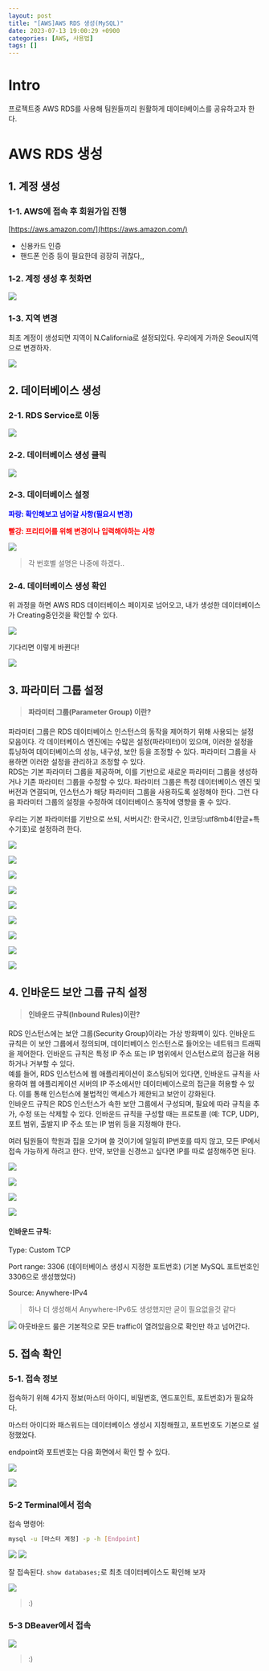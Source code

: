 ```yaml
---
layout: post
title: "[AWS]AWS RDS 생성(MySQL)"
date: 2023-07-13 19:00:29 +0900
categories: [AWS, 사용법]
tags: []
---
```


# Intro
프로젝트중 AWS RDS를 사용해 팀원들끼리 원활하게 데이터베이스를 공유하고자 한다.


# AWS RDS 생성
## 1. 계정 생성

### 1-1. AWS에 접속 후 회원가입 진행
[https://aws.amazon.com/](https://aws.amazon.com/)
- 신용카드 인증
- 핸드폰 인증
등이 필요한데 굉장히 귀찮다,,


### 1-2. 계정 생성 후 첫화면
![](https://velog.velcdn.com/images/syshin0116/post/c371214a-7e1c-4ced-b67d-4a98213fc47b/image.png)

### 1-3. 지역 변경

최초 계정이 생성되면 지역이 N.California로 설정되있다. 우리에게 가까운 Seoul지역으로 변경하자.

![](https://velog.velcdn.com/images/syshin0116/post/144f2f56-9524-47ff-b14a-7c573773af50/image.png)

## 2. 데이터베이스 생성
### 2-1. RDS Service로 이동

![](https://velog.velcdn.com/images/syshin0116/post/071bd6c5-5fe8-4ea2-87b8-dbfb7a31bd68/image.png)

### 2-2. 데이터베이스 생성 클릭

![](https://velog.velcdn.com/images/syshin0116/post/1739ef17-7df6-4b4e-8bdf-f9eb62528aa1/image.png)


### 2-3. 데이터베이스 설정

<span style="color:blue">**파랑: 확인해보고 넘어갈 사항(필요시 변경)**</span>

<span style="color:red">**빨강: 프리티어를 위해 변경이나 입력해야하는 사항**</span>

![](https://velog.velcdn.com/images/syshin0116/post/acea022d-a68d-4d9d-a412-fc6608861222/image.png)

>각 번호별 설명은 나중에 하겠다..

### 2-4. 데이터베이스 생성 확인

위 과정을 하면 AWS RDS 데이터베이스 페이지로 넘어오고, 내가 생성한 데이터베이스가 Creating중인것을 확인할 수 있다.

![](https://velog.velcdn.com/images/syshin0116/post/633da4a8-37e3-45c8-81ba-8bcb9c795aa4/image.png)

기다리면 이렇게 바뀐다!

![](https://velog.velcdn.com/images/syshin0116/post/dbeaa655-c1a9-4637-956d-4678c1ff0622/image.png)

## 3. 파라미터 그룹 설정

>#### 파라미터 그룹(Parameter Group) 이란?
파라미터 그룹은 RDS 데이터베이스 인스턴스의 동작을 제어하기 위해 사용되는 설정 모음이다. 각 데이터베이스 엔진에는 수많은 설정(파라미터)이 있으며, 이러한 설정을 튜닝하여 데이터베이스의 성능, 내구성, 보안 등을 조정할 수 있다. 파라미터 그룹을 사용하면 이러한 설정을 관리하고 조정할 수 있다. <br>
RDS는 기본 파라미터 그룹을 제공하며, 이를 기반으로 새로운 파라미터 그룹을 생성하거나 기존 파라미터 그룹을 수정할 수 있다. 파라미터 그룹은 특정 데이터베이스 엔진 및 버전과 연결되며, 인스턴스가 해당 파라미터 그룹을 사용하도록 설정해야 한다. 그런 다음 파라미터 그룹의 설정을 수정하여 데이터베이스 동작에 영향을 줄 수 있다.

우리는 기본 파라미터를 기반으로 쓰되, 서버시간: 한국시간, 인코딩:utf8mb4(한글+특수기호)로 설정하려 한다.

![](https://velog.velcdn.com/images/syshin0116/post/a2c7f19a-0f86-406a-ac87-6bcbd31e89a4/image.png)

![](https://velog.velcdn.com/images/syshin0116/post/c34589cc-fca8-4a5f-b2df-d8b1157806c6/image.png)

![](https://velog.velcdn.com/images/syshin0116/post/aa8e50dd-45f4-42b8-9f91-3a060bb8da44/image.png)

![](https://velog.velcdn.com/images/syshin0116/post/66f12443-f446-463d-8e64-7494c4f7dde9/image.png)

![](https://velog.velcdn.com/images/syshin0116/post/40e09e83-c50e-47e7-a4f0-df7f91e19647/image.png)

![](https://velog.velcdn.com/images/syshin0116/post/4262fbdb-ec83-4c7a-a60e-47558f48543a/image.png)

![](https://velog.velcdn.com/images/syshin0116/post/e06fc839-9f42-4952-af85-177451e93092/image.png)

![](https://velog.velcdn.com/images/syshin0116/post/9a85103b-0a59-4e37-ae00-876af004c5cc/image.png)

![](https://velog.velcdn.com/images/syshin0116/post/1aaa3de5-69de-4968-88ac-afb1d3c3749e/image.png)


## 4. 인바운드 보안 그룹 규칙 설정
> #### 인바운드 규칙(Inbound Rules)이란?
RDS 인스턴스에는 보안 그룹(Security Group)이라는 가상 방화벽이 있다. 인바운드 규칙은 이 보안 그룹에서 정의되며, 데이터베이스 인스턴스로 들어오는 네트워크 트래픽을 제어한다. 인바운드 규칙은 특정 IP 주소 또는 IP 범위에서 인스턴스로의 접근을 허용하거나 거부할 수 있다.<br>
예를 들어, RDS 인스턴스에 웹 애플리케이션이 호스팅되어 있다면, 인바운드 규칙을 사용하여 웹 애플리케이션 서버의 IP 주소에서만 데이터베이스로의 접근을 허용할 수 있다. 이를 통해 인스턴스에 불법적인 액세스가 제한되고 보안이 강화된다.<br>
인바운드 규칙은 RDS 인스턴스가 속한 보안 그룹에서 구성되며, 필요에 따라 규칙을 추가, 수정 또는 삭제할 수 있다. 인바운드 규칙을 구성할 때는 프로토콜 (예: TCP, UDP), 포트 범위, 출발지 IP 주소 또는 IP 범위 등을 지정해야 한다.

여러 팀원들이 학원과 집을 오가며 쓸 것이기에 일일히 IP번호를 따지 않고, 모든 IP에서 접속 가능하게 하려고 한다. 만약, 보안을 신경쓰고 싶다면 IP를 따로 설정해주면 된다.


![](https://velog.velcdn.com/images/syshin0116/post/2f9c100d-0b6a-4729-8df3-cb6023c4a112/image.png)

![](https://velog.velcdn.com/images/syshin0116/post/16367d2b-2047-45ac-9e46-72a364553489/image.png)

![](https://velog.velcdn.com/images/syshin0116/post/aa2af35e-a257-49d2-90bc-24c493f72b97/image.png)

![](https://velog.velcdn.com/images/syshin0116/post/0b45c919-f067-4b40-beb8-2ef7df7821c8/image.png)

#### 인바운드 규칙:
Type: Custom TCP

Port range: 3306 (데이터베이스 생성시 지정한 포트번호) (기본 MySQL 포트번호인 3306으로 생성했었다)

Source: Anywhere-IPv4

> 하나 더 생성해서 Anywhere-IPv6도 생성했지만 굳이 필요없을것 같다


![](https://velog.velcdn.com/images/syshin0116/post/f6a00936-1a18-4da0-ab7c-0cc9ff152911/image.png)
아웃바운드 룰은 기본적으로 모든 traffic이 열려있음으로 확인만 하고 넘어간다.

## 5. 접속 확인

### 5-1. 접속 정보

접속하기 위해 4가지 정보(마스터 아이디, 비밀번호, 엔드포인트, 포트번호)가 필요하다.

마스터 아이디와 패스워드는 데이터베이스 생성시 지정해줬고, 포트번호도 기본으로 설정했었다.

endpoint와 포트번호는 다음 화면에서 확인 할 수 있다.

![](https://velog.velcdn.com/images/syshin0116/post/dc9302fd-f6e7-4253-965b-02542c62d87d/image.png)

![](https://velog.velcdn.com/images/syshin0116/post/8eca8f13-ea2d-4f85-a405-53ef8cc68778/image.png)

### 5-2 Terminal에서 접속
접속 명령어:
```bash
mysql -u [마스터 계정] -p -h [Endpoint]
```

![](https://velog.velcdn.com/images/syshin0116/post/1b819761-e10b-44a2-95ab-f0a00862141c/image.png)
![](https://velog.velcdn.com/images/syshin0116/post/041b80b4-3987-4472-96c6-6ddcdb4f2883/image.png)

잘 접속된다.
`show databases;`로 최초 데이터베이스도 확인해 보자

![](https://velog.velcdn.com/images/syshin0116/post/4379d3ca-b304-402f-a785-25cca6487917/image.png)


>:)

### 5-3 DBeaver에서 접속

![](https://velog.velcdn.com/images/syshin0116/post/4c7bf647-fa7e-4976-bb41-4af9b0bf0e3b/image.png)

> :)

